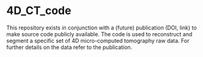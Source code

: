 # 4D_CT_code
This repository exists in conjunction with a (future) publication (DOI, link) to make source code publicly available.
The code is used to reconstruct and segment a specific set of 4D micro-computed tomography raw data. For further details on the data refer to the publication.
